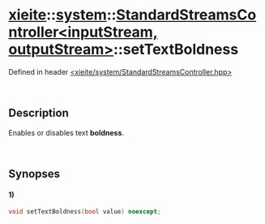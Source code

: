 # [xieite](../../xieite.md)\:\:[system](../../system.md)\:\:[StandardStreamsController\<inputStream, outputStream\>](../StandardStreamsController.md)\:\:setTextBoldness
Defined in header [<xieite/system/StandardStreamsController.hpp>](../../../include/xieite/system/StandardStreamsController.hpp)

&nbsp;

## Description
Enables or disables text **boldness**.

&nbsp;

## Synopses
#### 1)
```cpp
void setTextBoldness(bool value) noexcept;
```
